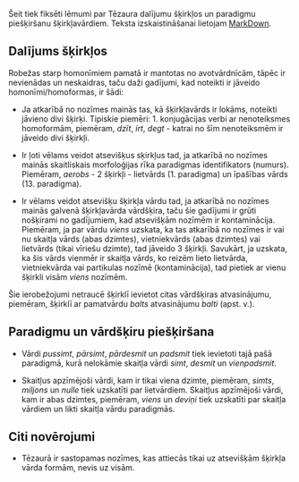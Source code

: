 Šeit tiek fiksēti lēmumi par Tēzaura dalījumu šķirkļos un paradigmu piešķiršanu šķirkļavārdiem. Teksta izskaistināšanai lietojam [MarkDown](https://daringfireball.net/projects/markdown/basics).

Dalījums šķirkļos
-----------------

Robežas starp homonīmiem pamatā ir mantotas no avotvārdnīcām, tāpēc ir nevienādas un neskaidras, taču daži gadījumi, kad noteikti ir jāveido homonīmi/homoformas, ir šādi:

* Ja atkarībā no nozīmes mainās tas, kā šķirkļavārds ir lokāms, noteikti jāvieno divi šķirķi. Tipiskie piemēri: 1. konjugācijas verbi ar nenoteiksmes homoformām, piemēram, _dzīt_, _irt_, _degt_ - katrai no šīm nenoteiksmēm ir jāveido divi šķirkļi.

* Ir ļoti vēlams veidot atsevišķus sķirkļus tad, ja atkarībā no nozīmes mainās skaitliskais morfoloģijas rīka paradigmas identifikators (numurs). Piemēram, _aerobs_ - 2 šķirkļi - lietvārds (1. paradigma) un īpašības vārds (13. paradigma).

* Ir vēlams veidot atsevišķu šķirkļa vārdu tad, ja atkarībā no nozīmes mainās galvenā šķirkļavārda vārdšķira, taču šie gadījumi ir grūti nošķirami no gadījumiem, kad atsevišķām nozīmēm ir kontaminācija. Piemēram, ja par vārdu _viens_ uzskata, ka tas atkarībā no nozīmes ir vai nu skaitļa vārds (abas dzimtes), vietniekvārds (abas dzimtes) vai lietvārds (tikai vīriešu dzimte), tad jāveido 3 šķirkļi. Savukārt, ja uzskata, ka šis vārds vienmēr ir skaitļa vārds, ko reizēm lieto lietvārda, vietniekvārda vai partikulas nozīmē (kontaminācija), tad pietiek ar vienu šķirkli visām _viens_ nozīmēm.

Šie ierobežojumi netraucē šķirklī ievietot citas vārdšķiras atvasinājumu, piemēram, šķirklī ar pamatvārdu _balts_ atvasinājumu _balti_ (apst. v.).


Paradigmu un vārdšķiru piešķiršana
----------------------------------

* Vārdi _pussimt_, _pārsimt_, _pārdesmit_ un _padsmit_ tiek ievietoti tajā pašā paradigmā, kurā nelokāmie skaitļa vārdi _simt_, _desmit_ un _vienpadsmit_.

* Skaitļus apzīmējoši vārdi, kam ir tikai viena dzimte, piemēram, _simts_, _miljons_ un _nulle_ tiek uzskatīti par lietvārdiem. Skaitļus apzīmējoši vārdi, kam ir abas dzimtes, piemēram, _viens_ un _deviņi_ tiek uzskatīti par skaitļa vārdiem un likti skaitļa vārdu paradigmās.

Citi novērojumi
---------------

* Tēzaurā ir sastopamas nozīmes, kas attiecās tikai uz atsevišķām šķirkļa vārda formām, nevis uz visām.

